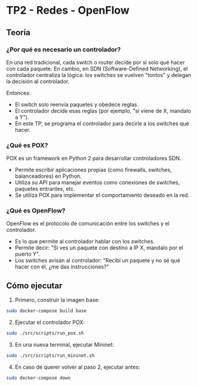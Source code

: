 # TP2 - Redes - OpenFlow

## Teoría

### ¿Por qué es necesario un controlador?

En una red tradicional, cada switch o router decide por sí solo qué hacer con cada paquete. En cambio, en SDN (Software-Defined Networking), el controlador centraliza la lógica: los switches se vuelven "tontos" y delegan la decisión al controlador.

Entonces:
- El switch solo reenvía paquetes y obedece reglas.
- El controlador decide esas reglas (por ejemplo, "si viene de X, mandalo a Y").
- En este TP, se programa el controlador para decirle a los switches qué hacer.

### ¿Qué es POX?

POX es un framework en Python 2 para desarrollar controladores SDN.

- Permite escribir aplicaciones propias (como firewalls, switches, balanceadores) en Python.
- Utiliza su API para manejar eventos como conexiones de switches, paquetes entrantes, etc.
- Se utiliza POX para implementar el comportamiento deseado en la red.

### ¿Qué es OpenFlow?

OpenFlow es el protocolo de comunicación entre los switches y el controlador.

- Es lo que permite al controlador hablar con los switches.
- Permite decir: "Si ves un paquete con destino a IP X, mandalo por el puerto Y".
- Los switches avisan al controlador: "Recibí un paquete y no sé qué hacer con él, ¿me das instrucciones?"

## Cómo ejecutar

1. Primero, construir la imagen base:
```bash
sudo docker-compose build base
```

2. Ejecutar el controlador POX:
```bash
sudo ./src/scripts/run_pox.sh
```

3. En una nueva terminal, ejecutar Mininet:
```bash
sudo ./src/scripts/run_mininet.sh
```

4. En caso de querer volver al paso 2, ejecutar antes:
```bash
sudo docker-compose down
```



